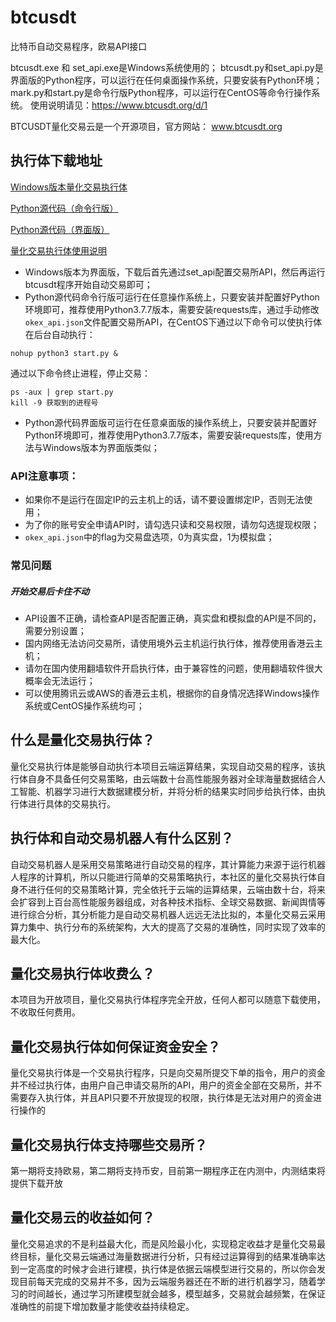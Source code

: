 # btcusdt
比特币自动交易程序，欧易API接口

btcusdt.exe 和 set_api.exe是Windows系统使用的；
btcusdt.py和set_api.py是界面版的Python程序，可以运行在任何桌面操作系统，只要安装有Python环境；
mark.py和start.py是命令行版Python程序，可以运行在CentOS等命令行操作系统。
使用说明请见：https://www.btcusdt.org/d/1

BTCUSDT量化交易云是一个开源项目，官方网站：
www.btcusdt.org

## 执行体下载地址
[Windows版本量化交易执行体](http://img.btcusdt.org/tool/btcusdt_win.zip)

[Python源代码（命令行版）](http://img.btcusdt.org/tool/btcusdt_python.zip)

[Python源代码（界面版）](http://img.btcusdt.org/tool/btcusdt_python_ui.zip)

[量化交易执行体使用说明](https://www.btcusdt.org/d/522)

- Windows版本为界面版，下载后首先通过set_api配置交易所API，然后再运行btcusdt程序开始自动交易即可；
- Python源代码命令行版可运行在任意操作系统上，只要安装并配置好Python环境即可，推荐使用Python3.7.7版本，需要安装requests库，通过手动修改`okex_api.json`文件配置交易所API，在CentOS下通过以下命令可以使执行体在后台自动执行：
```
nohup python3 start.py &
```
通过以下命令终止进程，停止交易：
```
ps -aux | grep start.py
kill -9 获取到的进程号
```
- Python源代码界面版可运行在任意桌面版的操作系统上，只要安装并配置好Python环境即可，推荐使用Python3.7.7版本，需要安装requests库，使用方法与Windows版本为界面版类似；

### API注意事项：

- 如果你不是运行在固定IP的云主机上的话，请不要设置绑定IP，否则无法使用；
- 为了你的账号安全申请API时，请勾选只读和交易权限，请勿勾选提现权限；
- `okex_api.json`中的flag为交易盘选项，0为真实盘，1为模拟盘；

### 常见问题
##### 开始交易后卡住不动

- API设置不正确，请检查API是否配置正确，真实盘和模拟盘的API是不同的，需要分别设置；
- 国内网络无法访问交易所，请使用境外云主机运行执行体，推荐使用香港云主机；
- 请勿在国内使用翻墙软件开启执行体，由于兼容性的问题，使用翻墙软件很大概率会无法运行；
- 可以使用腾讯云或AWS的香港云主机，根据你的自身情况选择Windows操作系统或CentOS操作系统均可；

## 什么是量化交易执行体？
量化交易执行体是能够自动执行本项目云端运算结果，实现自动交易的程序，该执行体自身不具备任何交易策略，由云端数十台高性能服务器对全球海量数据结合人工智能、机器学习进行大数据建模分析，并将分析的结果实时同步给执行体，由执行体进行具体的交易执行。

## 执行体和自动交易机器人有什么区别？
自动交易机器人是采用交易策略进行自动交易的程序，其计算能力来源于运行机器人程序的计算机，所以只能进行简单的交易策略执行，本社区的量化交易执行体自身不进行任何的交易策略计算，完全依托于云端的运算结果，云端由数十台，将来会扩容到上百台高性能服务器组成，对各种技术指标、全球交易数据、新闻舆情等进行综合分析，其分析能力是自动交易机器人远远无法比拟的，本量化交易云采用算力集中、执行分布的系统架构，大大的提高了交易的准确性，同时实现了效率的最大化。

## 量化交易执行体收费么？
本项目为开放项目，量化交易执行体程序完全开放，任何人都可以随意下载使用，不收取任何费用。

## 量化交易执行体如何保证资金安全？
量化交易执行体是一个交易执行程序，只是向交易所提交下单的指令，用户的资金并不经过执行体，由用户自己申请交易所的API，用户的资金全部在交易所，并不需要存入执行体，并且API只要不开放提现的权限，执行体是无法对用户的资金进行操作的

## 量化交易执行体支持哪些交易所？
第一期将支持欧易，第二期将支持币安，目前第一期程序正在内测中，内测结束将提供下载开放

## 量化交易云的收益如何？
量化交易追求的不是利益最大化，而是风险最小化，实现稳定收益才是量化交易最终目标，量化交易云端通过海量数据进行分析，只有经过运算得到的结果准确率达到一定高度的时候才会进行建模，执行体是依据云端模型进行交易的，所以你会发现目前每天完成的交易并不多，因为云端服务器还在不断的进行机器学习，随着学习的时间越长，通过学习所建模型就会越多，模型越多，交易就会越频繁，在保证准确性的前提下增加数量才能使收益持续稳定。
